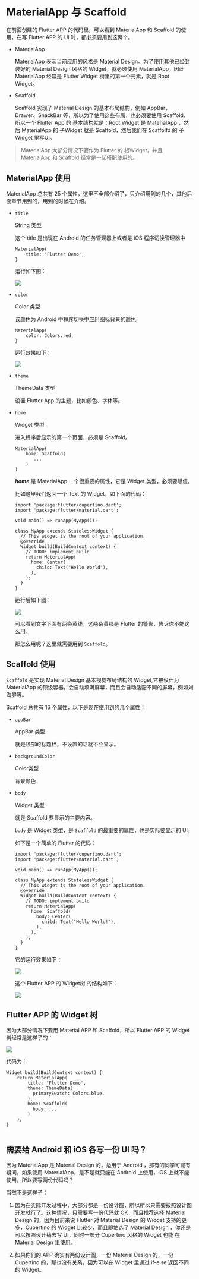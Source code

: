 # MaterialApp 与 Scaffold

在前面创建的 Flutter APP 的代码里，可以看到 MaterialApp 和 Scaffold 的使用，在写 Flutter APP 的 UI 时，都必须要用到这两个。

*   MaterialApp
    
    MaterialApp 表示当前应用的风格是 Material Design。为了使用其他已经封装好的 Material Design 风格的 Widget，就必须使用 MaterialApp。因此 MaterialApp 经常是 Flutter Widget 树里的第一个元素，就是 Root Widget。
    
*   Scaffold
    
    Scaffold 实现了 Material Design 的基本布局结构，例如 AppBar、Drawer、SnackBar 等，所以为了使用这些布局，也必须要使用 Scaffold，所以一个 Flutter App 的 基本结构就是：Root Widget 是 MaterialApp ，然后 MaterialApp 的 子Widget 就是 Scaffold，然后我们在 Scaffolfd 的 子Widget 里写UI。
    

> MaterialApp 大部分情况下要作为 Flutter 的 根Widget，并且 MaterialApp 和 Scaffold 经常是一起搭配使用的。

## MaterialApp 使用

MaterialApp 总共有 25 个属性，这里不全部介绍了，只介绍用到的几个，其他后面章节用到的，用到的时候在介绍。

*   `title`
    
    String 类型
    
    这个 title 是出现在 Android 的任务管理器上或者是 iOS 程序切换管理器中
    
    ```
    MaterialApp(
        title: 'Flutter Demo',
    }
    
    ```
    
    运行如下图：
    
    ![](https://user-gold-cdn.xitu.io/2019/4/9/169fff2a6dbdaa14?w=469&h=848&f=png&s=83284)
    
*   `color`
    
    Color 类型
    
    该颜色为 Android 中程序切换中应用图标背景的颜色.
    
    ```
    MaterialApp(
        color: Colors.red,
    }
    
    ```
    
    运行效果如下：
    
    ![](https://user-gold-cdn.xitu.io/2019/4/9/169fff30a026fe6f?w=469&h=848&f=png&s=82527)
    
*   `theme`
    
    ThemeData 类型
    
    设置 Flutter App 的主题，比如颜色、字体等。
    
*   `home`
    
    Widget 类型
    
    进入程序后显示的第一个页面，必须是 Scaffold。
    
    ```
    MaterialApp(
        home: Scaffold(
           ...
        )
    )    
    
    ```
    
    _**home**_ 是 MaterialApp 一个很重要的属性，它是 Widget 类型，必须要赋值。
    
    比如这里我们返回一个 Text 的 Widget，如下面的代码：
    
    ```
    import 'package:flutter/cupertino.dart';
    import 'package:flutter/material.dart';
    
    void main() => runApp(MyApp());
    
    class MyApp extends StatelessWidget {
      // This widget is the root of your application.
      @override
      Widget build(BuildContext context) {
        // TODO: implement build
        return MaterialApp(
          home: Center(
            child: Text("Hello World"),
          ),
        );
      }
    }
    
    ```
    
    运行后如下图：
    
    ![](https://user-gold-cdn.xitu.io/2019/4/9/16a0000dbd87776f?w=354&h=702&f=png&s=26241)
    
    可以看到文字下面有两条黄线，这两条黄线是 Flutter 的警告，告诉你不能这么用。
    
    那怎么用呢？这里就需要用到 `Scaffold`。
    

## Scaffold 使用

`Scaffold` 是实现 Material Design 基本视觉布局结构的 Widget,它被设计为 MaterialApp 的顶级容器，会自动填满屏幕，而且会自动适配不同的屏幕，例如刘海屏等。

Scaffold 总共有 16 个属性，以下是现在使用到的几个属性：

*   `appBar`
    
    AppBar 类型
    
    就是顶部的标题栏，不设置的话就不会显示。
    
*   `backgroundColor`
    
    Color类型
    
    背景颜色
    
*   `body`
    
    Widget 类型
    
    就是 Scaffold 要显示的主要内容。
    
    `body` 是 Widget 类型，是 `Scaffold` 的最重要的属性，也是实际要显示的 UI。
    
    如下是一个简单的 Flutter 的代码：
    
    ```
    import 'package:flutter/cupertino.dart';
    import 'package:flutter/material.dart';
    
    void main() => runApp(MyApp());
    
    class MyApp extends StatelessWidget {
      // This widget is the root of your application.
      @override
      Widget build(BuildContext context) {
        // TODO: implement build
        return MaterialApp(
          home: Scaffold(
            body: Center(
              child: Text("Hello World!"),
            ),
          ),
        );
      }
    }
    
    ```
    
    它的运行效果如下：
    
    ![](https://user-gold-cdn.xitu.io/2019/4/9/16a00007ba4f8e27?w=354&h=702&f=png&s=24883)
    
    这个 Flutter APP 的 Widget树 的结构如下：
    
    ![](https://user-gold-cdn.xitu.io/2019/3/3/16941a66024d638d?w=960&h=720&f=png&s=11687)
    

## Flutter APP 的 Widget 树

因为大部分情况下要用 Material APP 和 Scaffold，所以 Flutter APP 的 Widget 树经常是这样子的：

![](https://user-gold-cdn.xitu.io/2019/3/16/16985f2580c6a945?w=337&h=422&f=png&s=8250)

代码为：

```
Widget build(BuildContext context) {
    return MaterialApp(
        title: 'Flutter Demo',
        theme: ThemeData(
          primarySwatch: Colors.blue,
        ),
        home: Scaffold(
          body: ...
        )
    );
}


```

## 需要给 Android 和 iOS 各写一份 UI 吗？

因为 MaterialApp 是 Material Design 的，适用于 Android ，那有的同学可能有疑问，如果使用 MaterialApp，是不是就只能在 Android 上使用，iOS 上就不能使用，所以要写两份代码吗？

当然不是这样子：

1.  因为在实际开发过程中，大部分都是一份设计图，所以所以只需要按照设计图开发就行了。这种情况，只需要写一份代码就 OK，而且推荐选择 Material Design 的，因为目前来说 Flutter 对 Material Design 的 Widget 支持的更多，Cupertino 的 Widget 比较少，而且即使选了 Material Design ，你还是可以按照设计稿去写 UI，同时一部分 Cupertino 风格的 Widget 也能 在 Material Design 里使用。
    
2.  如果你们的 APP 确实有两份设计图，一份 Material Design 的，一份 Cupertino 的，那也没有关系，因为可以在 Widget 里通过 if-else 返回不同的 Widget。